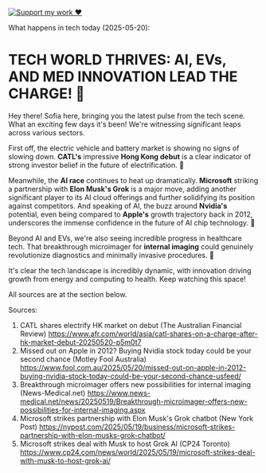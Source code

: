 [![Support my work ❤️](https://img.shields.io/badge/Support%20my%20work%20❤️-orange?style=for-the-badge&logo=patreon&logoColor=white)](https://www.patreon.com/c/orobocigano)

What happens in tech today (2025-05-20):

# TECH WORLD THRIVES: AI, EVs, AND MED INNOVATION LEAD THE CHARGE! 🚀

Hey there! Sofia here, bringing you the latest pulse from the tech scene. What an exciting few days it's been! We're witnessing significant leaps across various sectors.

First off, the electric vehicle and battery market is showing no signs of slowing down. **CATL's** impressive **Hong Kong debut** is a clear indicator of strong investor belief in the future of electrification. 🔋

Meanwhile, the **AI race** continues to heat up dramatically. **Microsoft** striking a partnership with **Elon Musk's Grok** is a major move, adding another significant player to its AI cloud offerings and further solidifying its position against competitors. And speaking of AI, the buzz around **Nvidia's** potential, even being compared to **Apple's** growth trajectory back in 2012, underscores the immense confidence in the future of AI chip technology. 🧠

Beyond AI and EVs, we're also seeing incredible progress in healthcare tech. That breakthrough microimager for **internal imaging** could genuinely revolutionize diagnostics and minimally invasive procedures. 🔬

It's clear the tech landscape is incredibly dynamic, with innovation driving growth from energy and computing to health. Keep watching this space!

All sources are at the section below.

Sources:
1. CATL shares electrify HK market on debut (The Australian Financial Review)
   https://www.afr.com/world/asia/catl-shares-on-a-charge-after-hk-market-debut-20250520-p5m0t7
2. Missed out on Apple in 2012? Buying Nvidia stock today could be your second chance (Motley Fool Australia)
   https://www.fool.com.au/2025/05/20/missed-out-on-apple-in-2012-buying-nvidia-stock-today-could-be-your-second-chance-usfeed/
3. Breakthrough microimager offers new possibilities for internal imaging (News-Medical.net)
   https://www.news-medical.net/news/20250519/Breakthrough-microimager-offers-new-possibilities-for-internal-imaging.aspx
4. Microsoft strikes partnership with Elon Musk's Grok chatbot (New York Post)
   https://nypost.com/2025/05/19/business/microsoft-strikes-partnership-with-elon-musks-grok-chatbot/
5. Microsoft strikes deal with Musk to host Grok AI (CP24 Toronto)
   https://www.cp24.com/news/world/2025/05/19/microsoft-strikes-deal-with-musk-to-host-grok-ai/
